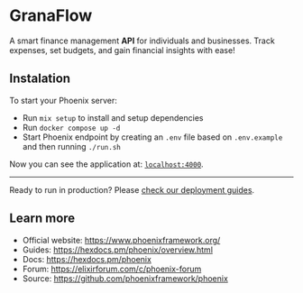 # GranaFlow
A smart finance management **API** for individuals and businesses. Track expenses, set budgets, and gain financial insights with ease!

## Instalation
To start your Phoenix server:

  * Run `mix setup` to install and setup dependencies
  * Run `docker compose up -d`
  * Start Phoenix endpoint by creating an `.env` file based on `.env.example` and then running `./run.sh`

Now you can see the application at: [`localhost:4000`](http://localhost:4000).

---

Ready to run in production? Please [check our deployment guides](https://hexdocs.pm/phoenix/deployment.html).

## Learn more

  * Official website: https://www.phoenixframework.org/
  * Guides: https://hexdocs.pm/phoenix/overview.html
  * Docs: https://hexdocs.pm/phoenix
  * Forum: https://elixirforum.com/c/phoenix-forum
  * Source: https://github.com/phoenixframework/phoenix
